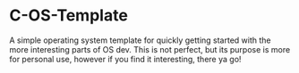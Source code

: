 # C-OS-Template
A simple operating system template for quickly getting started with the more interesting parts of OS dev. This is not perfect, but its purpose is more for personal use, however if you find it interesting, there ya go!
